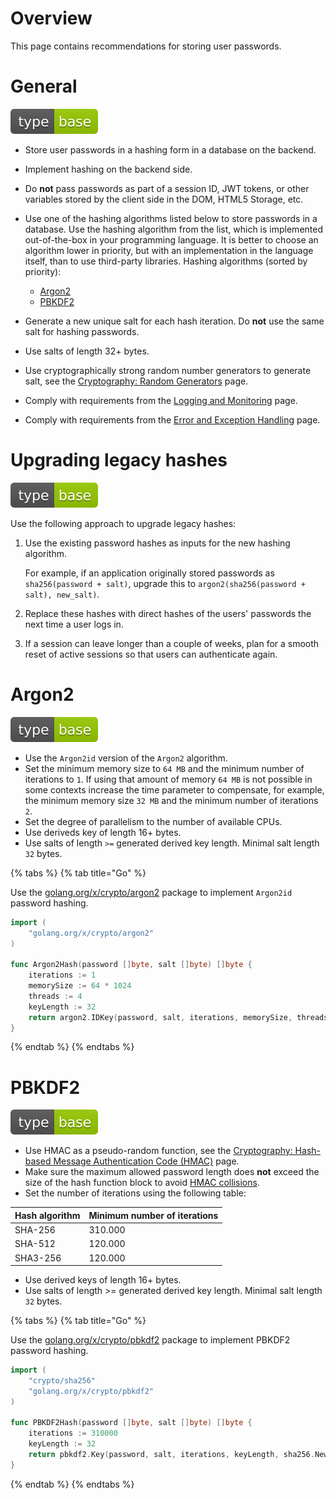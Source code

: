 # Overview

This page contains recommendations for storing user passwords.

# General

<div align="left">
<img src="/.gitbook/assets/type-base-icon.svg">
</div>

- Store user passwords in a hashing form in a database on the backend.
- Implement hashing on the backend side.
- Do **not** pass passwords as part of a session ID, JWT tokens, or other variables stored by the client side in the DOM, HTML5 Storage, etc.
- Use one of the hashing algorithms listed below to store passwords in a database. Use the hashing algorithm from the list, which is implemented out-of-the-box in your programming language. It is better to choose an algorithm lower in priority, but with an implementation in the language itself, than to use third-party libraries. Hashing algorithms (sorted by priority):

    - [Argon2](#argon2)
    - [PBKDF2](#pbkdf2)

- Generate a new unique salt for each hash iteration. Do **not** use the same salt for hashing passwords.
- Use salts of length 32+ bytes.
- Use cryptographically strong random number generators to generate salt, see the [Cryptography: Random Generators](/Web%20Application/Cryptography/Random%20Generators/README.md) page.
- Comply with requirements from the [Logging and Monitoring](/Web%20Application/Logging%20and%20Monitoring/README.md) page.
- Comply with requirements from the [Error and Exception Handling](/Web%20Application/Error%20and%20Exception%20Handling/README.md) page.

# Upgrading legacy hashes

<div align="left">
<img src="/.gitbook/assets/type-base-icon.svg">
</div>

Use the following approach to upgrade legacy hashes:

1. Use the existing password hashes as inputs for the new hashing algorithm.

    For example, if an application originally stored passwords as `sha256(password + salt)`, upgrade this to `argon2(sha256(password + salt), new_salt)`.

1. Replace these hashes with direct hashes of the users' passwords the next time a user logs in.
1. If a session can leave longer than a couple of weeks, plan for a smooth reset of active sessions so that users can authenticate again.

# Argon2

<div align="left">
<img src="/.gitbook/assets/type-base-icon.svg">
</div>

- Use the `Argon2id` version of the `Argon2` algorithm.
- Set the minimum memory size to `64 MB` and the minimum number of iterations to `1`. If using that amount of memory `64 MB` is not possible in some contexts increase the time parameter to compensate, for example, the minimum memory size `32 MB` and the minimum number of iterations `2`.
- Set the degree of parallelism to the number of available CPUs.
- Use deriveds key of length 16+ bytes.
- Use salts of length `>=` generated derived key length. Minimal salt length `32` bytes.

{% tabs %}
{% tab title="Go" %}

Use the [golang.org/x/crypto/argon2](https://pkg.go.dev/golang.org/x/crypto/argon2) package to implement `Argon2id` password hashing.

```go
import (
    "golang.org/x/crypto/argon2"
)

func Argon2Hash(password []byte, salt []byte) []byte {
    iterations := 1
    memorySize := 64 * 1024
    threads := 4
    keyLength := 32
    return argon2.IDKey(password, salt, iterations, memorySize, threads, keyLength)
}
```
{% endtab %}
{% endtabs %}

# PBKDF2

<div align="left">
<img src="/.gitbook/assets/type-base-icon.svg">
</div>

- Use HMAC as a pseudo-random function, see the [Cryptography: Hash-based Message Authentication Code (HMAC)](/Web%20Application/Cryptography/Hash-based%20Message%20Authentication%20Code%20(HMAC)/README.md) page.
- Make sure the maximum allowed password length does **not** exceed the size of the hash function block to avoid [HMAC collisions](https://en.wikipedia.org/wiki/PBKDF2#HMAC_collisions).
- Set the number of iterations using the following table:

| Hash algorithm | Minimum number of iterations |
| ---- | ---- |
| SHA-256 | 310.000 |
| SHA-512 | 120.000 |
| SHA3-256 | 120.000 |

- Use derived keys of length 16+ bytes.
- Use salts of length >= generated derived key length. Minimal salt length `32` bytes.

{% tabs %}
{% tab title="Go" %}

Use the [golang.org/x/crypto/pbkdf2](https://pkg.go.dev/golang.org/x/crypto/pbkdf2) package to implement PBKDF2 password hashing. 

```go
import (
    "crypto/sha256"
    "golang.org/x/crypto/pbkdf2"
)

func PBKDF2Hash(password []byte, salt []byte) []byte {
    iterations := 310000
    keyLength := 32
    return pbkdf2.Key(password, salt, iterations, keyLength, sha256.New)
}
```
{% endtab %}
{% endtabs %}